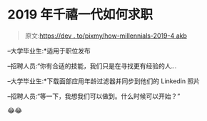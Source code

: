 # 2019 年千禧一代如何求职

> 原文:[https://dev . to/pixmy/how-millennials-2019-4 akb](https://dev.to/pixmy/how-millennials-apply-for-jobs-in-2019-4akb)

–大学毕业生:*适用于职位发布

–招聘人员:“你有合适的技能，我们只是在寻找更有经验的人...

–大学毕业生:*下载面部应用年龄过滤器并同步到他们的 Linkedin 照片

–招聘人员:“等一下，我想我们可以做到。什么时候可以开始？”

😂😂